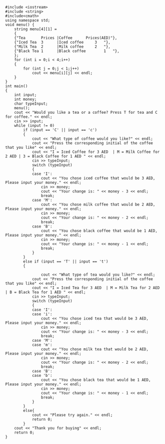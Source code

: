 	#include <iostream> 
	#include <string>
	#include<cmath> 
	using namespace std;
	void menu() {
		string menu[4][1] =
		{
		{"Tea		Prices |Coffee		Prices(AED)"},
		{"Iced Tea	3      |Iced coffee		3	"},
		{"Milk Tea	2      |Milk coffee		2	"},
		{"Black Tea	1      |Black coffee		1	"},
		};
		for (int i = 0;i < 4;i++) 
		{
			for (int j = 0;j < 1;j++)
				cout << menu[i][j] << endl;
		}
	}
	int main()
	{
		int input;
		int money;
		char typeInput;
		menu();
		cout << "Would you like a tea or a coffee? Press T for tea and C for coffee." << endl;
		cin >> input;
		while (input != 0)
			if (input == 'C' || input == 'c')
			{
				cout << "What type of coffee would you like?" << endl;
				cout << "Press the corresponding initial of the coffee that you like" << endl;
				cout << "I = Iced Coffee for 3 AED  | M = Milk Coffee for 2 AED | 3 = Black Coffee for 1 AED " << endl;
				cin >> typeInput;
				switch (typeInput)
				{
				case 'I':
					cout << "You chose iced coffee that would be 3 AED, Please input your money." << endl;
					cin >> money;
					cout << "Your change is: " << money - 3 << endl;
					break;
				case 'M':
					cout << "You chose milk coffee that would be 2 AED, Please input your money." << endl;
					cin >> money;
					cout << "Your change is: " << money - 2 << endl;
					break;
				case 'B':
					cout << "You chose black coffee that would be 1 AED, Please input your money." << endl;
					cin >> money;
					cout << "Your change is: " << money - 1 << endl;
					break;
				}
			}
			else if (input == 'T' || input == 't')
			{

					cout << "What type of tea would you like?" << endl;
				cout << "Press the corresponding initial of the coffee that you like" << endl;
				cout << "I = Iced Tea for 3 AED  | M = Milk Tea for 2 AED | B = Black Tea for 1 AED " << endl;
				cin >> typeInput;
				switch (typeInput)
				{
				case 'I':
				case 'i':
					cout << "You chose iced tea that would be 3 AED, Please input your money." << endl;
					cin >> money;
					cout << "Your change is: " << money - 3 << endl;
					break;
				case 'M':
				case 'm':
					cout << "You chose milk tea that would be 2 AED, Please input your money." << endl;
					cin >> money;
					cout << "Your change is: " << money - 2 << endl;
					break;
				case 'B':
				case 'b':
					cout << "You chose black tea that would be 1 AED, Please input your money." << endl;
					cin >> money;
					cout << "Your change is: " << money - 1 << endl;
					break;
				}
			}
			else{
				cout << "Please try again." << endl;
				return 0;
			}
		cout << "Thank you for buying" << endl;
		return 0;
	}
